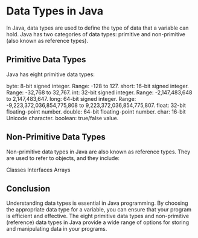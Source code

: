 # Data Types in Java
In Java, data types are used to define the type of data that a variable can hold. Java has two categories of data types: primitive and non-primitive (also known as reference types).

## Primitive Data Types
Java has eight primitive data types:

byte: 8-bit signed integer. Range: -128 to 127.
short: 16-bit signed integer. Range: -32,768 to 32,767.
int: 32-bit signed integer. Range: -2,147,483,648 to 2,147,483,647.
long: 64-bit signed integer. Range: -9,223,372,036,854,775,808 to 9,223,372,036,854,775,807.
float: 32-bit floating-point number.
double: 64-bit floating-point number.
char: 16-bit Unicode character.
boolean: true/false value.

## Non-Primitive Data Types
Non-primitive data types in Java are also known as reference types. They are used to refer to objects, and they include:

Classes
Interfaces
Arrays

## Conclusion
Understanding data types is essential in Java programming. By choosing the appropriate data type for a variable, you can ensure that your program is efficient and effective. The eight primitive data types and non-primitive (reference) data types in Java provide a wide range of options for storing and manipulating data in your programs.